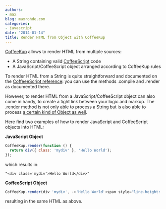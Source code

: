 ```yaml
---
authors:
- max
blog: maxrohde.com
categories:
- javascript
date: "2014-01-14"
title: Render HTML from Object with CoffeeKup
---
```


[CoffeeKup](http://coffeekup.org/) allows to render HTML from multiple sources:

- A String containing valid [CoffeeScript](http://coffeescript.org/) code
- A JavaScript/CoffeeScript object arranged according to CoffeeKup rules

To render HTML from a String is quite straightforward and documented on the [CoffeeeScript reference](https://github.com/mauricemach/coffeekup/blob/master/docs/reference.md): you can use the methods .compile and .render as documented there.

However, to render HTML from a JavaScript/CoffeeScript object can also come in handy, to create a tight link between your logic and markup. The .render method is not only able to process a String but is also able to process [a certain kind of Object as well](https://github.com/mark-hahn/coffeekup-intro).

Here find two examples of how to render JavaScript and CoffeeScript objects into HTML:

**JavaScript Object**

```javascript
CoffeeKup.render(function () {
  return div({ class: 'mydiv' }, 'Hello World');
});
```

which results in:

```
"<div class='mydiv'>Hello World</div>"
```

**CoffeeScript Object**

```javascript
CoffeeKup.render(div 'mydiv', ->'Hello World'<span style="line-height: 1.5em;">);
```

resulting in the same HTML as above.
